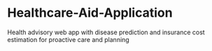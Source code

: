 # Healthcare-Aid-Application
 Health advisory web app with
 disease prediction and insurance cost estimation for
 proactive care and planning
